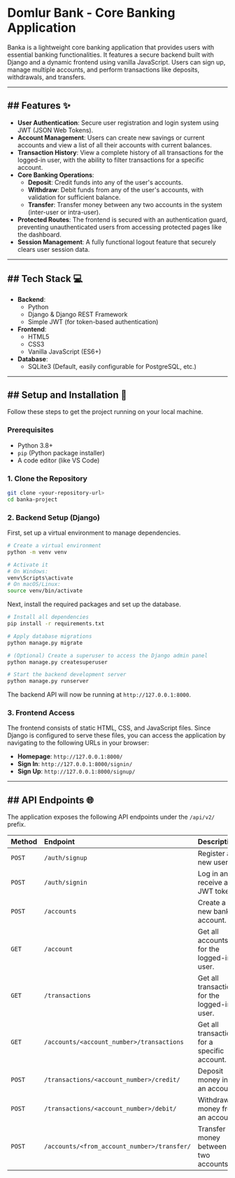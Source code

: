 # Domlur Bank - Core Banking Application

Banka is a lightweight core banking application that provides users with essential banking functionalities. It features a secure backend built with Django and a dynamic frontend using vanilla JavaScript. Users can sign up, manage multiple accounts, and perform transactions like deposits, withdrawals, and transfers.

-----

## \#\# Features ✨

  * **User Authentication**: Secure user registration and login system using JWT (JSON Web Tokens).
  * **Account Management**: Users can create new savings or current accounts and view a list of all their accounts with current balances.
  * **Transaction History**: View a complete history of all transactions for the logged-in user, with the ability to filter transactions for a specific account.
  * **Core Banking Operations**:
      * **Deposit**: Credit funds into any of the user's accounts.
      * **Withdraw**: Debit funds from any of the user's accounts, with validation for sufficient balance.
      * **Transfer**: Transfer money between any two accounts in the system (inter-user or intra-user).
  * **Protected Routes**: The frontend is secured with an authentication guard, preventing unauthenticated users from accessing protected pages like the dashboard.
  * **Session Management**: A fully functional logout feature that securely clears user session data.

-----

## \#\# Tech Stack 💻

  * **Backend**:
      * Python
      * Django & Django REST Framework
      * Simple JWT (for token-based authentication)
  * **Frontend**:
      * HTML5
      * CSS3
      * Vanilla JavaScript (ES6+)
  * **Database**:
      * SQLite3 (Default, easily configurable for PostgreSQL, etc.)

-----

## \#\# Setup and Installation 🚀

Follow these steps to get the project running on your local machine.

### Prerequisites

  * Python 3.8+
  * `pip` (Python package installer)
  * A code editor (like VS Code)

### 1\. Clone the Repository

```bash
git clone <your-repository-url>
cd banka-project
```

### 2\. Backend Setup (Django)

First, set up a virtual environment to manage dependencies.

```bash
# Create a virtual environment
python -m venv venv

# Activate it
# On Windows:
venv\Scripts\activate
# On macOS/Linux:
source venv/bin/activate
```

Next, install the required packages and set up the database.

```bash
# Install all dependencies
pip install -r requirements.txt

# Apply database migrations
python manage.py migrate

# (Optional) Create a superuser to access the Django admin panel
python manage.py createsuperuser

# Start the backend development server
python manage.py runserver
```

The backend API will now be running at `http://127.0.0.1:8000`.

### 3\. Frontend Access

The frontend consists of static HTML, CSS, and JavaScript files. Since Django is configured to serve these files, you can access the application by navigating to the following URLs in your browser:

  * **Homepage**: `http://127.0.0.1:8000/`
  * **Sign In**: `http://127.0.0.1:8000/signin/`
  * **Sign Up**: `http://127.0.0.1:8000/signup/`

-----

## \#\# API Endpoints 🌐

The application exposes the following API endpoints under the `/api/v2/` prefix.

| Method | Endpoint                                                 | Description                                |
| :----- | :------------------------------------------------------- | :----------------------------------------- |
| `POST` | `/auth/signup`                                           | Register a new user.                       |
| `POST` | `/auth/signin`                                           | Log in and receive a JWT token.            |
| `POST` | `/accounts`                                              | Create a new bank account.                 |
| `GET`  | `/account`                                               | Get all accounts for the logged-in user.   |
| `GET`  | `/transactions`                                          | Get all transactions for the logged-in user. |
| `GET`  | `/accounts/<account_number>/transactions`                | Get all transactions for a specific account. |
| `POST` | `/transactions/<account_number>/credit/`                 | Deposit money into an account.             |
| `POST` | `/transactions/<account_number>/debit/`                  | Withdraw money from an account.            |
| `POST` | `/accounts/<from_account_number>/transfer/`              | Transfer money between two accounts.       |